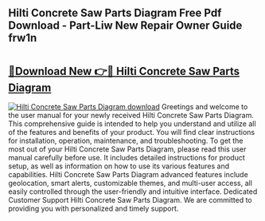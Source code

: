 ## Hilti Concrete Saw Parts Diagram Free Pdf Download - Part-Liw New Repair Owner Guide frw1n

# <h2><a href="http://dfrlfjb.blite.top/?on=Hilti+Concrete+Saw+Parts+Diagram">🔗Download New 👉🔴 Hilti Concrete Saw Parts Diagram</a></h2>

[![Hilti Concrete Saw Parts Diagram download](https://i.imgur.com/lujVjoI.png)](http://dfrlfjb.blite.top/?on=Hilti+Concrete+Saw+Parts+Diagram)
Greetings and welcome to the user manual for your newly received Hilti Concrete Saw Parts Diagram. This comprehensive guide is intended to help you understand and utilize all of the features and benefits of your product. You will find clear instructions for installation, operation, maintenance, and troubleshooting. To get the most out of your Hilti Concrete Saw Parts Diagram, please read this user manual carefully before use. It includes detailed instructions for product setup, as well as information on how to use its various features and capabilities. Hilti Concrete Saw Parts Diagram advanced features include geolocation, smart alerts, customizable themes, and multi-user access, all easily controlled through the user-friendly and intuitive interface. Dedicated Customer Support Hilti Concrete Saw Parts Diagram. We are committed to providing you with personalized and timely support.
